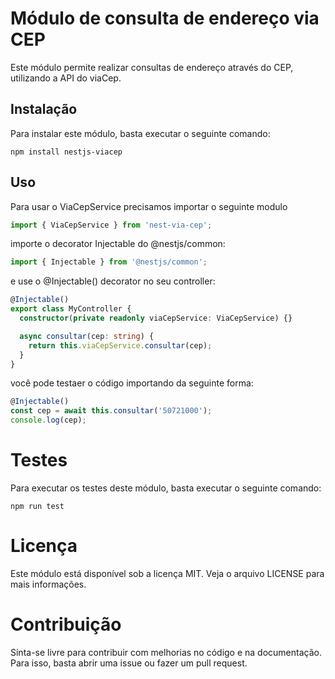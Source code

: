 # Módulo de consulta de endereço via CEP

Este módulo permite realizar consultas de endereço através do CEP, utilizando a API do viaCep.

## Instalação

Para instalar este módulo, basta executar o seguinte comando:

```ssh
npm install nestjs-viacep
```

## Uso

Para usar o ViaCepService precisamos importar o seguinte modulo


```ts
import { ViaCepService } from 'nest-via-cep';

```

importe o decorator Injectable do @nestjs/common:


```ts
import { Injectable } from '@nestjs/common';

```

e use o  @Injectable() decorator no seu controller:


```ts
@Injectable()
export class MyController {
  constructor(private readonly viaCepService: ViaCepService) {}

  async consultar(cep: string) {
    return this.viaCepService.consultar(cep);
  }
}


```

você pode testaer o código importando da seguinte forma:



```ts
@Injectable()
const cep = await this.consultar('50721000');
console.log(cep);

```

# Testes

Para executar os testes deste módulo, basta executar o seguinte comando:

```ssh
npm run test
```

# Licença

Este módulo está disponível sob a licença MIT. Veja o arquivo LICENSE para mais informações.

# Contribuição

Sinta-se livre para contribuir com melhorias no código e na documentação. Para isso, basta abrir uma issue ou fazer um pull request.